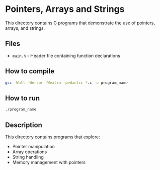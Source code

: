 # Pointers, Arrays and Strings

This directory contains C programs that demonstrate the use of pointers, arrays, and strings.

## Files

- `main.h` - Header file containing function declarations

## How to compile

```bash
gcc -Wall -Werror -Wextra -pedantic *.c -o program_name
```

## How to run

```bash
./program_name
```

## Description

This directory contains programs that explore:
- Pointer manipulation
- Array operations
- String handling
- Memory management with pointers
